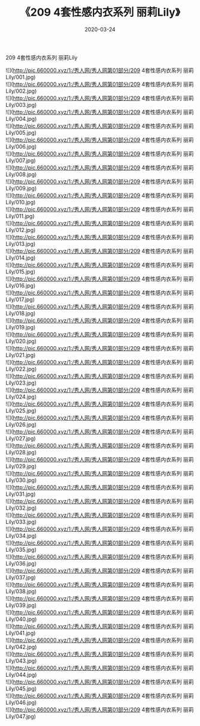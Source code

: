 ﻿---
layout: post
title:  《209 4套性感内衣系列 丽莉Lily》
date:   2020-03-24
img: http://pic.660000.xyz/1:/秀人网/秀人网第01部分/209 4套性感内衣系列 丽莉Lily/000.jpg
categories: [美女, 清纯, 唯美]
---

209 4套性感内衣系列 丽莉Lily

  ![](http://pic.660000.xyz/1:/秀人网/秀人网第01部分/209 4套性感内衣系列 丽莉Lily/001.jpg) <br> ![](http://pic.660000.xyz/1:/秀人网/秀人网第01部分/209 4套性感内衣系列 丽莉Lily/002.jpg) <br> ![](http://pic.660000.xyz/1:/秀人网/秀人网第01部分/209 4套性感内衣系列 丽莉Lily/003.jpg) <br> ![](http://pic.660000.xyz/1:/秀人网/秀人网第01部分/209 4套性感内衣系列 丽莉Lily/004.jpg) <br> ![](http://pic.660000.xyz/1:/秀人网/秀人网第01部分/209 4套性感内衣系列 丽莉Lily/005.jpg) <br> ![](http://pic.660000.xyz/1:/秀人网/秀人网第01部分/209 4套性感内衣系列 丽莉Lily/006.jpg) <br> ![](http://pic.660000.xyz/1:/秀人网/秀人网第01部分/209 4套性感内衣系列 丽莉Lily/007.jpg) <br> ![](http://pic.660000.xyz/1:/秀人网/秀人网第01部分/209 4套性感内衣系列 丽莉Lily/008.jpg) <br> ![](http://pic.660000.xyz/1:/秀人网/秀人网第01部分/209 4套性感内衣系列 丽莉Lily/009.jpg) <br> ![](http://pic.660000.xyz/1:/秀人网/秀人网第01部分/209 4套性感内衣系列 丽莉Lily/010.jpg) <br> ![](http://pic.660000.xyz/1:/秀人网/秀人网第01部分/209 4套性感内衣系列 丽莉Lily/011.jpg) <br> ![](http://pic.660000.xyz/1:/秀人网/秀人网第01部分/209 4套性感内衣系列 丽莉Lily/012.jpg) <br> ![](http://pic.660000.xyz/1:/秀人网/秀人网第01部分/209 4套性感内衣系列 丽莉Lily/013.jpg) <br> ![](http://pic.660000.xyz/1:/秀人网/秀人网第01部分/209 4套性感内衣系列 丽莉Lily/014.jpg) <br> ![](http://pic.660000.xyz/1:/秀人网/秀人网第01部分/209 4套性感内衣系列 丽莉Lily/015.jpg) <br> ![](http://pic.660000.xyz/1:/秀人网/秀人网第01部分/209 4套性感内衣系列 丽莉Lily/016.jpg) <br> ![](http://pic.660000.xyz/1:/秀人网/秀人网第01部分/209 4套性感内衣系列 丽莉Lily/017.jpg) <br> ![](http://pic.660000.xyz/1:/秀人网/秀人网第01部分/209 4套性感内衣系列 丽莉Lily/018.jpg) <br> ![](http://pic.660000.xyz/1:/秀人网/秀人网第01部分/209 4套性感内衣系列 丽莉Lily/019.jpg) <br> ![](http://pic.660000.xyz/1:/秀人网/秀人网第01部分/209 4套性感内衣系列 丽莉Lily/020.jpg) <br> ![](http://pic.660000.xyz/1:/秀人网/秀人网第01部分/209 4套性感内衣系列 丽莉Lily/021.jpg) <br> ![](http://pic.660000.xyz/1:/秀人网/秀人网第01部分/209 4套性感内衣系列 丽莉Lily/022.jpg) <br> ![](http://pic.660000.xyz/1:/秀人网/秀人网第01部分/209 4套性感内衣系列 丽莉Lily/023.jpg) <br> ![](http://pic.660000.xyz/1:/秀人网/秀人网第01部分/209 4套性感内衣系列 丽莉Lily/024.jpg) <br> ![](http://pic.660000.xyz/1:/秀人网/秀人网第01部分/209 4套性感内衣系列 丽莉Lily/025.jpg) <br> ![](http://pic.660000.xyz/1:/秀人网/秀人网第01部分/209 4套性感内衣系列 丽莉Lily/026.jpg) <br> ![](http://pic.660000.xyz/1:/秀人网/秀人网第01部分/209 4套性感内衣系列 丽莉Lily/027.jpg) <br> ![](http://pic.660000.xyz/1:/秀人网/秀人网第01部分/209 4套性感内衣系列 丽莉Lily/028.jpg) <br> ![](http://pic.660000.xyz/1:/秀人网/秀人网第01部分/209 4套性感内衣系列 丽莉Lily/029.jpg) <br> ![](http://pic.660000.xyz/1:/秀人网/秀人网第01部分/209 4套性感内衣系列 丽莉Lily/030.jpg) <br> ![](http://pic.660000.xyz/1:/秀人网/秀人网第01部分/209 4套性感内衣系列 丽莉Lily/031.jpg) <br> ![](http://pic.660000.xyz/1:/秀人网/秀人网第01部分/209 4套性感内衣系列 丽莉Lily/032.jpg) <br> ![](http://pic.660000.xyz/1:/秀人网/秀人网第01部分/209 4套性感内衣系列 丽莉Lily/033.jpg) <br> ![](http://pic.660000.xyz/1:/秀人网/秀人网第01部分/209 4套性感内衣系列 丽莉Lily/034.jpg) <br> ![](http://pic.660000.xyz/1:/秀人网/秀人网第01部分/209 4套性感内衣系列 丽莉Lily/035.jpg) <br> ![](http://pic.660000.xyz/1:/秀人网/秀人网第01部分/209 4套性感内衣系列 丽莉Lily/036.jpg) <br> ![](http://pic.660000.xyz/1:/秀人网/秀人网第01部分/209 4套性感内衣系列 丽莉Lily/037.jpg) <br> ![](http://pic.660000.xyz/1:/秀人网/秀人网第01部分/209 4套性感内衣系列 丽莉Lily/038.jpg) <br> ![](http://pic.660000.xyz/1:/秀人网/秀人网第01部分/209 4套性感内衣系列 丽莉Lily/039.jpg) <br> ![](http://pic.660000.xyz/1:/秀人网/秀人网第01部分/209 4套性感内衣系列 丽莉Lily/040.jpg) <br> ![](http://pic.660000.xyz/1:/秀人网/秀人网第01部分/209 4套性感内衣系列 丽莉Lily/041.jpg) <br> ![](http://pic.660000.xyz/1:/秀人网/秀人网第01部分/209 4套性感内衣系列 丽莉Lily/042.jpg) <br> ![](http://pic.660000.xyz/1:/秀人网/秀人网第01部分/209 4套性感内衣系列 丽莉Lily/043.jpg) <br> ![](http://pic.660000.xyz/1:/秀人网/秀人网第01部分/209 4套性感内衣系列 丽莉Lily/044.jpg) <br> ![](http://pic.660000.xyz/1:/秀人网/秀人网第01部分/209 4套性感内衣系列 丽莉Lily/045.jpg) <br> ![](http://pic.660000.xyz/1:/秀人网/秀人网第01部分/209 4套性感内衣系列 丽莉Lily/046.jpg) <br> ![](http://pic.660000.xyz/1:/秀人网/秀人网第01部分/209 4套性感内衣系列 丽莉Lily/047.jpg) <br>